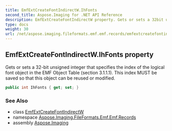 ```yaml
---
title: EmfExtCreateFontIndirectW.IhFonts
second_title: Aspose.Imaging for .NET API Reference
description: EmfExtCreateFontIndirectW property. Gets or sets a 32bit unsigned integer that specifies the index of the logical font object in the EMF Object Table section 3.1.1.1. This index MUST be saved so that this object can be reused or modified
type: docs
weight: 30
url: /net/aspose.imaging.fileformats.emf.emf.records/emfextcreatefontindirectw/ihfonts/
---
```

## EmfExtCreateFontIndirectW.IhFonts property

Gets or sets a 32-bit unsigned integer that specifies the index of the logical font object in the EMF Object Table (section 3.1.1.1). This index MUST be saved so that this object can be reused or modified.

```csharp
public int IhFonts { get; set; }
```

### See Also

* class [EmfExtCreateFontIndirectW](../)
* namespace [Aspose.Imaging.FileFormats.Emf.Emf.Records](../../emfextcreatefontindirectw/)
* assembly [Aspose.Imaging](../../../)


